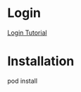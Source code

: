 # Login

[Login Tutorial](https://auth0.com/docs/quickstart/native/ios-swift/00-login)

# Installation

pod install
